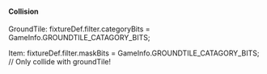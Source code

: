 #### Collision

GroundTile: fixtureDef.filter.categoryBits = GameInfo.GROUNDTILE_CATAGORY_BITS;

Item: fixtureDef.filter.maskBits = GameInfo.GROUNDTILE_CATAGORY_BITS; // Only collide with groundTile!
